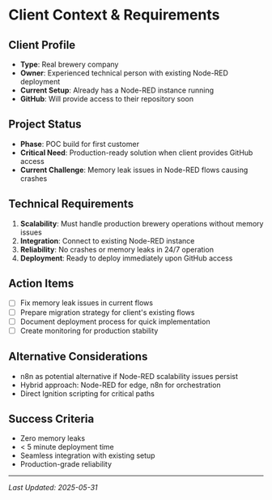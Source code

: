 # Client Context & Requirements

## Client Profile
- **Type**: Real brewery company
- **Owner**: Experienced technical person with existing Node-RED deployment
- **Current Setup**: Already has a Node-RED instance running
- **GitHub**: Will provide access to their repository soon

## Project Status
- **Phase**: POC build for first customer
- **Critical Need**: Production-ready solution when client provides GitHub access
- **Current Challenge**: Memory leak issues in Node-RED flows causing crashes

## Technical Requirements
1. **Scalability**: Must handle production brewery operations without memory issues
2. **Integration**: Connect to existing Node-RED instance
3. **Reliability**: No crashes or memory leaks in 24/7 operation
4. **Deployment**: Ready to deploy immediately upon GitHub access

## Action Items
- [ ] Fix memory leak issues in current flows
- [ ] Prepare migration strategy for client's existing flows
- [ ] Document deployment process for quick implementation
- [ ] Create monitoring for production stability

## Alternative Considerations
- n8n as potential alternative if Node-RED scalability issues persist
- Hybrid approach: Node-RED for edge, n8n for orchestration
- Direct Ignition scripting for critical paths

## Success Criteria
- Zero memory leaks
- < 5 minute deployment time
- Seamless integration with existing setup
- Production-grade reliability

---
*Last Updated: 2025-05-31*
